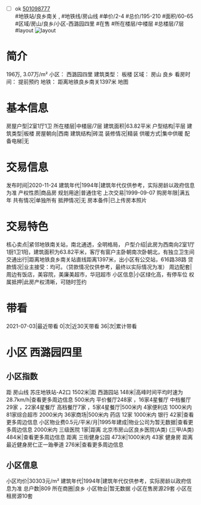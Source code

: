 - [ ] ok [501098777](https://bj.5i5j.com/ershoufang/501098777.html)  
 #地铁站/良乡南关 ,  #地铁线/房山线
#单价/2-4 #总价/195-210 #面积/60-65   #区域/房山/良乡/小区-西潞园四里 #在售 #所在楼层/中楼层 #总楼层/7层 #layout 
![layout](http://image2a.5i5j.com/scm/HOUSE_CUSTOMER/f608a5ef59ca4711bc177e6e08976e67.jpg_P5.jpg) 
# 简介 
 196万,  3.07万/m² 
小区： 西潞园四里
建筑类型： 板楼
区域： 房山 良乡
看房时间： 提前预约
地铁： 距离地铁良乡南关1397米 地图
# 基本信息 
 房屋户型|2室1厅1卫
所在楼层|中楼层/7层
建筑面积|63.82平米
户型结构|平层
建筑类型|板楼
房屋朝向|西南
建筑结构|砖混
装修情况|精装
供暖方式|集中供暖
配备电梯|无
# 交易信息 
 发布时间|2020-11-24
建筑年代|1994年|建筑年代仅供参考，实际房龄以政府信息为准
产权性质|商品房
规划用途|普通住宅
上次交易|1999-09-07
购房年限|满五年
共有情况|单独所有
抵押情况|无
房本备件|已上传房本照片
# 交易特色 
 核心卖点|紧邻地铁南关站，南北通透，全明格局，
户型介绍|此房为西南向2室1厅1厨1卫1阳，建筑面积为63.82平米，客厅有窗户主卧朝南次卧朝北，有独立卫生间
交通出行|距离地铁良乡南关站直线距离1397米，出小区有公交站，616路38路
贷款情况|业主接受：均可。（贷款情况仅供参考，最终以实际情况为准）
周边配套|周边有饭店，美容院，美廉美超市，华冠超市
小区信息|小区绿化高，有停车位
权属抵押|此房产权清晰，可随时签约
# 带看 
 2021-07-03|最近带看	 0|次|近30天带看	 36|次|累计带看
# 小区 西潞园四里
## 小区指数 
 距 房山线 苏庄地铁站-A2口 1502米|距 西潞园站 148米|高峰时间平均时速为28.7km/h|查看更多周边信息
500米内 平价餐厅248家 ，16家4星餐厅
中档餐厅29家 ，22家4星餐厅
高档餐厅7家 ，5家4星餐厅|500米内 4家便利店
1000米内 81家综合超市
2000米内 36家商场|500米内 药店 12家
1000米内 银行 42家|查看更多周边信息
小区物业费0.5元/平米/月|1995年建成|物业公司为暂无数据|查看更多周边信息
2000米内 三级医院 1家|距离 北京市房山区良乡医院(A类) (三甲/A类) 484米|查看更多周边信息
距离 三街健身公园 473米|1000米内 43家 健身房
距离最近健身房仁正一跆拳道 276米|查看更多周边信息
## 小区信息 
 小区均价|30303元/m²
建筑年代|1994年|建筑年代仅供参考，实际房龄以政府信息为准
总户数|809
所在商圈|良乡
小区物业|暂无数据
小区在售房源29套
小区在租房源10套
